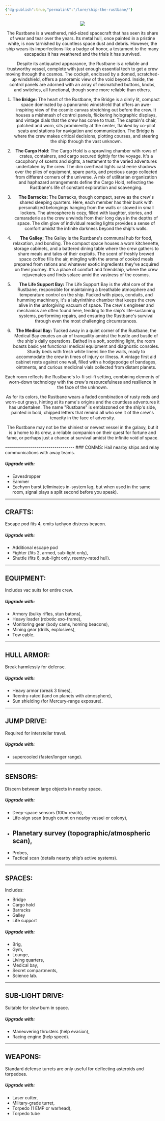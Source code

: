 ```yaml
---
{"dg-publish":true,"permalink":"/lore/ship-the-rustbane/"}
---
```


<div align=center>

![](https://i.imgur.com/LVxrxcb.png)

The Rustbane is a weathered, mid-sized spacecraft that has seen its share of wear and tear over the years. Its metal hull, once painted in a pristine white, is now tarnished by countless space dust and debris. However, the ship wears its imperfections like a badge of honor, a testament to the many escapades it has weathered and the trials it has survived.


Despite its antiquated appearance, the Rustbane is a reliable and trustworthy vessel, complete with just enough essential tech to get a crew moving through the cosmos. The cockpit, enclosed by a domed, scratched-up windshield, offers a panoramic view of the void beyond. Inside, the control panels are adorned with an array of mismatched buttons, knobs, and switches, all functional, though some more reliable than others.


1. **The Bridge:** The heart of the Rustbane, the Bridge is a dimly lit, compact space dominated by a panoramic windshield that offers an awe-inspiring view of the cosmic canvas stretching out before the crew. It houses a mishmash of control panels, flickering holographic displays, and vintage dials that the crew has come to trust. The captain's chair, patched and worn, sits prominently at the center, flanked by co-pilot seats and stations for navigation and communication. The Bridge is where the crew makes critical decisions, plotting courses, and steering the ship through the vast unknown.


2. **The Cargo Hold:** The Cargo Hold is a sprawling chamber with rows of crates, containers, and cargo secured tightly for the voyage. It's a cacophony of scents and sights, a testament to the varied adventures undertaken by the crew. The dim overhead lights cast eerie shadows over the piles of equipment, spare parts, and precious cargo collected from different corners of the universe. A mix of utilitarian organization and haphazard arrangements define the Cargo Hold, reflecting the Rustbane's life of constant exploration and scavenging.


3. **The Barracks:** The Barracks, though compact, serve as the crew's shared sleeping quarters. Here, each member has their bunk with personalized belongings hanging from the walls or stowed in small lockers. The atmosphere is cozy, filled with laughter, stories, and camaraderie as the crew unwinds from their long days in the depths of space. The dim glow of individual reading lights provides a sense of comfort amidst the infinite darkness beyond the ship's walls.


4. **The Galley:** The Galley is the Rustbane's communal hub for food, relaxation, and bonding. The compact space houses a worn kitchenette, storage cabinets, and a battered dining table where the crew gathers to share meals and tales of their exploits. The scent of freshly brewed space coffee fills the air, mingling with the aroma of cooked meals prepared from rations and whatever exotic ingredients they've acquired on their journey. It's a place of comfort and friendship, where the crew rejuvenates and finds solace amid the vastness of the cosmos.


5. **The Life Support Bay:** The Life Support Bay is the vital core of the Rustbane, responsible for maintaining a breathable atmosphere and temperature control on the ship. Packed with pipes, conduits, and humming machinery, it's a labyrinthine chamber that keeps the crew alive in the unforgiving vacuum of space. The crew's engineer and mechanics are often found here, tending to the ship's life-sustaining systems, performing repairs, and ensuring the Rustbane's survival through even the most challenging circumstances.


6. **The Medical Bay:** Tucked away in a quiet corner of the Rustbane, the Medical Bay exudes an air of tranquility amidst the hustle and bustle of the ship's daily operations. Bathed in a soft, soothing light, the room boasts basic yet functional medical equipment and diagnostic consoles. Sturdy beds with fresh white linens line the walls, ready to accommodate the crew in times of injury or illness. A vintage first aid cabinet rests against one wall, filled with a hodgepodge of bandages, ointments, and curious medicinal vials collected from distant planets. 


Each room reflects the Rustbane's lo-fi sci-fi setting, combining elements of worn-down technology with the crew's resourcefulness and resilience in the face of the unknown.

As for its colors, the Rustbane wears a faded combination of rusty reds and worn-out grays, hinting at its name's origins and the countless adventures it has undertaken. The name "Rustbane" is emblazoned on the ship's side, painted in bold, chipped letters that remind all who see it of the crew's tenacity in the face of adversity.

The Rustbane may not be the shiniest or newest vessel in the galaxy, but it is a home to its crew, a reliable companion on their quest for fortune and fame, or perhaps just a chance at survival amidst the infinite void of space.
</div>
-----------------------------------
### COMMS: 
Hail nearby ships and relay communications with away teams. 

##### Upgrade with:
- Eavesdropper
- Eammer
- Eachyon burst (eliminates in-system lag, but when used in the same room, signal plays a split  second before you speak).
-------------------------------
## CRAFTS: 
Escape pod fits 4, emits tachyon distress beacon. 

##### Upgrade with:
- Additional escape pod
- Fighter (fits 2, armed, sub-light only), 
- Shuttle (fits 8, sub-light only, reentry-rated hull).
-------------------------------
## EQUIPMENT: 
Includes vac suits for entire crew. 

##### Upgrade with:
- Armory (bulky rifles, stun batons), 
- Heavy loader (robotic exo-frame), 
- Monitoring gear (body cams, homing beacons), 
- Mining gear (drills, explosives), 
- Tow cable.
-------------------------------
## HULL ARMOR: 
Break harmlessly for defense. 

##### Upgrade with:
- Heavy armor (break 3 times), 
- Reentry-rated (land on planets with atmosphere), 
- Sun shielding (for Mercury-range exposure).
-------------------------------
## JUMP DRIVE: 
Required for interstellar travel. 

##### Upgrade with:
- supercooled (faster/longer range).
-------------------------------
## SENSORS: 
Discern between large objects in nearby space. 

##### Upgrade with: 
- Deep-space sensors (100× reach), 
- Life-sign scan (rough count on nearby vessel or colony), 
- ## Planetary survey (topographic/atmospheric scan), 
- Probes, 
- Tactical scan (details nearby ship’s active systems).
-------------------------------
## SPACES: 
Includes:

- Bridge
- Cargo hold
- Barracks
- Galley
- Life support

##### Upgrade with:
- Brig, 
- Gym, 
- Lounge, 
- Living quarters, 
- Medical bay, 
- Secret compartments, 
- Science lab.
-------------------------------
## SUB-LIGHT DRIVE: 
Suitable for slow burn in space. 

##### Upgrade with:
- Maneuvering thrusters (help evasion),
- Racing engine (help speed).
-------------------------------
## WEAPONS: 
Standard defense turrets are only useful for deflecting asteroids and torpedoes. 

##### Upgrade with:
- Laser cutter, 
- Military-grade turret, 
- Torpedo (1 EMP or warhead), 
- Torpedo tube
